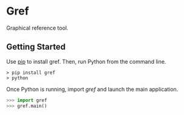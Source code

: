 # Gref

Graphical reference tool.

## Getting Started

Use [pip](https://pip.pypa.io/en/stable/) to install
gref. Then, run Python from the command line.

``` console
> pip install gref
> python
```

Once Python is running, import $gref$ and launch the main application.

``` py
>>> import gref
>>> gref.main()
```
